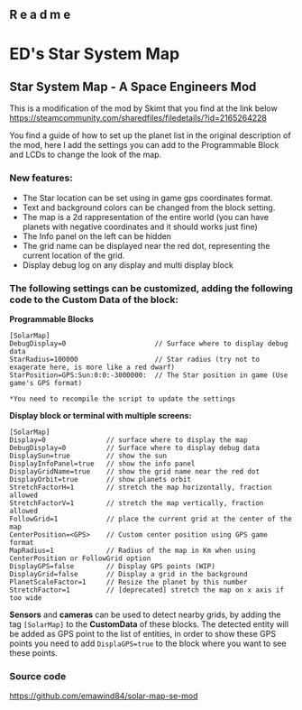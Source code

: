 R e a d m e
-----------

# ED's Star System Map

## Star System Map - A Space Engineers Mod


This is a modification of the mod by Skimt that you find at the link below
https://steamcommunity.com/sharedfiles/filedetails/?id=2165264228

You find a guide of how to set up the planet list in the original description of the mod, here I add the settings you can add to the Programmable Block and LCDs to change the look of the map.

### New features:

- The Star location can be set using in game gps coordinates format.
- Text and background colors can be changed from the block setting.
- The map is a 2d rappresentation of the entire world (you can have planets with negative coordinates and it should works just fine)
- The Info panel on the left can be hidden
- The grid name can be displayed near the red dot, representing the current location of the grid.
- Display debug log on any display and multi display block


### The following settings can be customized, adding the following code to the Custom Data of the block:

**Programmable Blocks**

	[SolarMap]
	DebugDisplay=0						// Surface where to display debug data
	StarRadius=100000					// Star radius (try not to exagerate here, is more like a red dwarf)
	StarPosition=GPS:Sun:0:0:-3000000:	// The Star position in game (Use game's GPS format)

	*You need to recompile the script to update the settings


**Display block or terminal with multiple screens:**

	[SolarMap]
	Display=0				// surface where to display the map
	DebugDisplay=0			// Surface where to display debug data
	DisplaySun=true			// show the sun
	DisplayInfoPanel=true	// show the info panel
	DisplayGridName=true	// show the grid name near the red dot
	DisplayOrbit=true		// show planets orbit
	StretchFactorH=1		// stretch the map horizontally, fraction allowed
	StretchFactorV=1		// stretch the map vertically, fraction allowed
	FollowGrid=1			// place the current grid at the center of the map
	CenterPosition=<GPS>	// Custom center position using GPS game format
	MapRadius=1				// Radius of the map in Km when using CenterPosition or FollowGrid option
	DisplayGPS=false		// Display GPS points (WIP)
	DisplayGrid=false		// Display a grid in the background
	PlanetScaleFactor=1		// Resize the planet by this number 
	StretchFactor=1			// [deprecated] stretch the map on x axis if too wide

**Sensors** and **cameras** can be used to detect nearby grids, by adding the tag `[SolarMap]` to the **CustomData** of these blocks.
The detected entity will be added as GPS point to the list of entities, in order to show these GPS points you need to add
`DisplaGPS=true` to the block where you want to see these points.


### Source code 
https://github.com/emawind84/solar-map-se-mod